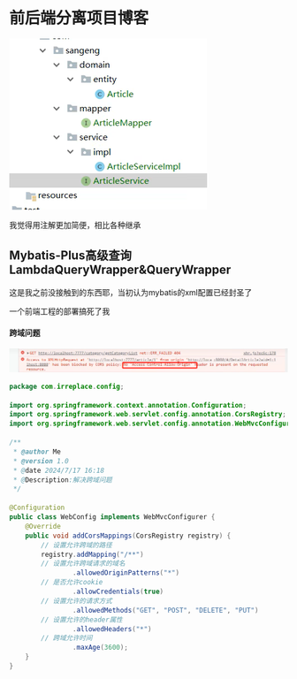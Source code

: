 # 前后端分离项目博客

![image-20240716144542405](%E5%89%8D%E5%90%8E%E7%AB%AF%E5%88%86%E7%A6%BB%E9%A1%B9%E7%9B%AE%E5%8D%9A%E5%AE%A2.assets/image-20240716144542405.png)

我觉得用注解更加简便，相比各种继承





## Mybatis-Plus高级查询LambdaQueryWrapper&QueryWrapper

这是我之前没接触到的东西耶，当初认为mybatis的xml配置已经封圣了



一个前端工程的部署搞死了我

#### 跨域问题

![image-20240717161034085](%E5%89%8D%E5%90%8E%E7%AB%AF%E5%88%86%E7%A6%BB%E9%A1%B9%E7%9B%AE%E5%8D%9A%E5%AE%A2.assets/image-20240717161034085.png)

```java
package com.irreplace.config;

import org.springframework.context.annotation.Configuration;
import org.springframework.web.servlet.config.annotation.CorsRegistry;
import org.springframework.web.servlet.config.annotation.WebMvcConfigurer;

/**
 * @author Me
 * @version 1.0
 * @date 2024/7/17 16:18
 * @Description:解决跨域问题
 */

@Configuration
public class WebConfig implements WebMvcConfigurer {
    @Override
    public void addCorsMappings(CorsRegistry registry) {
        // 设置允许跨域的路径
        registry.addMapping("/**")
        // 设置允许跨域请求的域名
                .allowedOriginPatterns("*")
        // 是否允许cookie
                .allowCredentials(true)
        // 设置允许的请求方式
                .allowedMethods("GET", "POST", "DELETE", "PUT")
        // 设置允许的header属性
                .allowedHeaders("*")
        // 跨域允许时间
                .maxAge(3600);
    }
}
```

